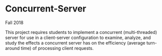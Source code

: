 # Concurrent-Server
Fall 2018

This project requires students to implement a concurrent (multi-threaded) server for use in a client-server configuration to examine, analyze, and study the effects a concurrent server has on the efficiency (average turn-around time) of processing client requests.
